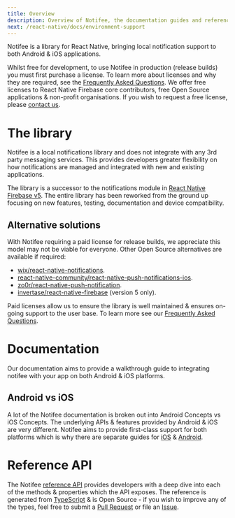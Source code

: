 ```yaml
---
title: Overview
description: Overview of Notifee, the documentation guides and reference API.
next: /react-native/docs/environment-support
---
```


Notifee is a library for React Native, bringing local notification support to both Android &
iOS applications.

Whilst free for development, to use Notifee in production (release builds) you must first purchase a license. To learn
more about licenses and why they are required, see the [Frequently Asked Questions](/frequently-asked-questions). We
offer free licenses to React Native Firebase core contributors, free Open Source applications & non-profit organisations.
If you wish to request a free license, please [contact us](/contact?reason=license).

# The library

Notifee is a local notifications library and does not integrate with any 3rd party messaging services. This provides
developers greater flexibility on how notifications are managed and integrated with new and existing applications.

The library is a successor to the notifications module in [React Native Firebase v5](https://rnfirebase.io/docs/v5.x.x/notifications/introduction).
The entire library has been reworked from the ground up focusing on new features, testing, documentation and device
compatibility.

## Alternative solutions

With Notifee requiring a paid license for release builds, we appreciate this model may not be viable for everyone. Other
Open Source alternatives are available if required:

- [wix/react-native-notifications](https://github.com/wix/react-native-notifications).
- [react-native-community/react-native-push-notifications-ios](https://github.com/react-native-community/react-native-push-notification-ios).
- [zo0r/react-native-push-notification](https://github.com/zo0r/react-native-push-notification).
- [invertase/react-native-firebase](https://v5.rnfirebase.io/docs/v5.x.x/notifications/introduction) (version 5 only).

Paid licenses allow us to ensure the library is well maintained & ensures on-going support to the user base. To learn more
see our [Frequently Asked Questions](/frequently-asked-questions).

# Documentation

Our documentation aims to provide a walkthrough guide to integrating notifee with your app on both Android & iOS platforms.

## Android vs iOS

A lot of the Notifee documentation is broken out into Android Concepts vs iOS Concepts. The underlying APIs & features provided by Android & iOS are very different. Notifee aims to provide first-class
support for both platforms which is why there are separate guides for [iOS](https://notifee.app/react-native/docs/ios/introduction) & [Android](https://notifee.app/react-native/docs/android/introduction).

# Reference API

The Notifee [reference API](/react-native/reference) provides developers with a deep dive into each of the methods
& properties which the API exposes. The reference is generated from [TypeScript](https://www.typescriptlang.org/) & is
Open Source - if you wish to improve any of the types, feel free to submit a [Pull Request](https://github.com/notifee/notifee/pulls)
or file an [Issue](https://github.com/notifee/notifee/issues).

